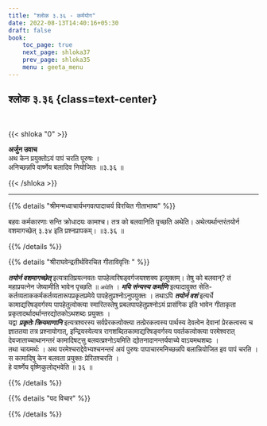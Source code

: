```yaml
---
title: "श्लोक ३.३६ - कर्मयोग"
date: 2022-08-13T14:40:16+05:30
draft: false
book:
    toc_page: true
    next_page: shloka37
    prev_page: shloka35
    menu : geeta_menu
---
```




## श्लोक ३.३६ {class=text-center}

<br/>

{{< shloka  "0"  >}}

**अर्जुन उवाच**  
अथ केन प्रयुक्तोऽयं पापं चरति पूरुषः ।  
अनिच्छन्नपि वार्ष्णेय बलादिव नियोजितः ॥३.३६ ॥ 

{{< /shloka >}}

---


{{% details "श्रीमन्मध्वाचार्यभगवत्पादाचर्य विरचित  गीताभाष्य" %}}

बहवः कर्मकारणाः सन्ति क्रोधादयः कामश्च। 
तत्र को बलवानिति पृच्छति अथेति। अथेत्यर्थान्तरंतयोर्न 
वशमागच्छेत् ३.३४ इति प्रश्नप्रापकम्।  ॥३.३६ ॥ 

{{% /details %}}



{{% details "श्रीराघवेन्द्रतीर्थविरचित गीताविवृत्तिः " %}}


***तयोर्न वशमागच्छेत्*** इत्यत्रातिप्रयत्नवतः 
पापहेत्वरिषड्वर्गजयश्शक्य  इत्युक्तम्‌। 
तेषु को बलवान्‌? तं महाप्रयत्नेन जेष्यामीति भावेन पृच्छति
॥ `अथेति` । ***मयि संन्यस्य कर्माणि*** इत्यादावुक्त सेति-
कर्तव्यताककर्मकर्तव्यतारूपप्रकृतप्रमेये पापहेतुप्रश्नोऽनुपयुक्तः । 
तथाऽपि ***तयोर्न वशं*** इत्यर्धे कामाद्यरिषड्वर्गस्य 
पापहेतुत्वोक्त्या स्मारितस्तेषु प्रबलपापहेतुप्रश्नोऽयं प्रासंगिक 
इति भावेन गीताकृता प्रकृतादर्थादर्थान्तरद्योतकोऽथशब्दः प्रयुक्तः ।   
यद्वा ***प्रकृतेः क्रियमाणानि*** इत्यत्रश्वरस्य सर्वप्रेरकत्वोक्त्या 
तत्प्रेरकत्वस्य पार्थस्य देवत्वेन देवानां प्रेरकत्वस्य
च ज्ञाततया तत्र प्रश्नायोगात्‌, इन्द्रियस्येत्यत्र 
रागशब्दितकामाद्यरिषङ्वर्गस्य 
पवर्तकत्वोक्त्या परमेश्वरात्‌ देवजाताच्चाथानन्तरं कामादिषट्‌सु
बलवत्प्रश्नोऽयमिति  द्योतनादानन्तर्यवाच्ये वाऽयमथशब्दः ।   
तथा चायमर्थः । अथ परमेश्चराद्देवेभ्यश्चनन्तरं अयं पुरुषः 
पापाचारमनिच्छन्नपि बलान्नियोजित इव पापं चरति । स कामादिषु 
केन बलवता प्रयुक्तः प्रेरितश्चरति ।  
हे वार्ष्णेय वृष्णिकुलोद्भवेति ॥ ३६ ॥


{{% /details %}}



{{% details "पद विचार" %}}


{{% /details %}}
